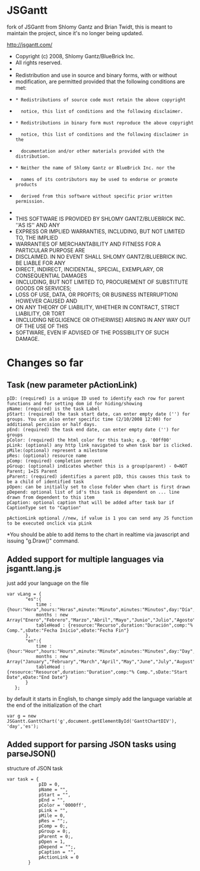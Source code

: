 # JSGantt
fork of JSGantt from Shlomy Gantz and Brian Twidt, this is meant to maintain the project, since it's no longer being updated.

http://jsgantt.com/

* Copyright (c) 2008, Shlomy Gantz/BlueBrick Inc.
* All rights reserved.
*
* Redistribution and use in source and binary forms, with or without
* modification, are permitted provided that the following conditions are met:
*     * Redistributions of source code must retain the above copyright
*       notice, this list of conditions and the following disclaimer.
*     * Redistributions in binary form must reproduce the above copyright
*       notice, this list of conditions and the following disclaimer in the
*       documentation and/or other materials provided with the distribution.
*     * Neither the name of Shlomy Gantz or BlueBrick Inc. nor the
*       names of its contributors may be used to endorse or promote products
*       derived from this software without specific prior written permission.
*
* THIS SOFTWARE IS PROVIDED BY SHLOMY GANTZ/BLUEBRICK INC. ''AS IS'' AND ANY
* EXPRESS OR IMPLIED WARRANTIES, INCLUDING, BUT NOT LIMITED TO, THE IMPLIED
* WARRANTIES OF MERCHANTABILITY AND FITNESS FOR A PARTICULAR PURPOSE ARE
* DISCLAIMED. IN NO EVENT SHALL SHLOMY GANTZ/BLUEBRICK INC. BE LIABLE FOR ANY
* DIRECT, INDIRECT, INCIDENTAL, SPECIAL, EXEMPLARY, OR CONSEQUENTIAL DAMAGES
* (INCLUDING, BUT NOT LIMITED TO, PROCUREMENT OF SUBSTITUTE GOODS OR SERVICES;
* LOSS OF USE, DATA, OR PROFITS; OR BUSINESS INTERRUPTION) HOWEVER CAUSED AND
* ON ANY THEORY OF LIABILITY, WHETHER IN CONTRACT, STRICT LIABILITY, OR TORT
* (INCLUDING NEGLIGENCE OR OTHERWISE) ARISING IN ANY WAY OUT OF THE USE OF THIS
* SOFTWARE, EVEN IF ADVISED OF THE POSSIBILITY OF SUCH DAMAGE.

# Changes so far

## Task (new parameter pActionLink)
```
pID: (required) is a unique ID used to identify each row for parent functions and for setting dom id for hiding/showing
pName: (required) is the task Label
pStart: (required) the task start date, can enter empty date ('') for groups. You can also enter specific time (2/10/2008 12:00) for additional percision or half days.
pEnd: (required) the task end date, can enter empty date ('') for groups
pColor: (required) the html color for this task; e.g. '00ff00'
pLink: (optional) any http link navigated to when task bar is clicked.
pMile:(optional) represent a milestone
pRes: (optional) resource name
pComp: (required) completion percent
pGroup: (optional) indicates whether this is a group(parent) - 0=NOT Parent; 1=IS Parent
pParent: (required) identifies a parent pID, this causes this task to be a child of identified task
pOpen: can be initially set to close folder when chart is first drawn
pDepend: optional list of id's this task is dependent on ... line drawn from dependent to this item
pCaption: optional caption that will be added after task bar if CaptionType set to "Caption"

pActionLink optional //new, if value is 1 you can send any JS function to be executed onclick via pLink
```
*You should be able to add items to the chart in realtime via javascript and issuing "g.Draw()" command.
## Added support for multiple languages via jsgantt.lang.js
 just add your language on the file
 ```
 var vLang = {
		"es":{
			time : {hour:"Hora",hours:"Horas",minute:"Minuto",minutes:"Minutos",day:"Día",days:"Días"},
			months : new Array("Enero","Febrero","Marzo","Abril","Mayo","Junio","Julio","Agosto","Septiembre","Octubre","Noviembre","Diciembre"),
			tableHead : {resource:"Recurso",duration:"Duración",comp:"% Comp.",sDate:"Fecha Inicio",eDate:"Fecha Fin"}
		},
		"en":{
			time : {hour:"Hour",hours:"Hours",minute:"Minute",minutes:"Minutes",day:"Day",days:"Days"},
			months : new Array("January","February","March","April","May","June","July","August","September","October","November","December"),
			tableHead : {resource:"Resource",duration:"Duration",comp:"% Comp.",sDate:"Start Date",eDate:"End Date"}
		}
	};
```
by default it starts in English, to change simply add the language variable at the end of the initialization of the chart
	
	var g = new JSGantt.GanttChart('g',document.getElementById('GanttChartDIV'), 'day','es');	
	

## Added support for parsing JSON tasks using parseJSON()

structure of JSON task
```
var task = {
			pID = 0,
			pName = "",
			pStart = "",
			pEnd = "",
			pColor = '0000ff',
			pLink = "",
			pMile = 0,
			pRes = "";,
			pComp = 0;,
			pGroup = 0;,
			pParent = 0;,
			pOpen = 1,
			pDepend = "";,
			pCaption = "",
			pActionLink = 0
		}
```